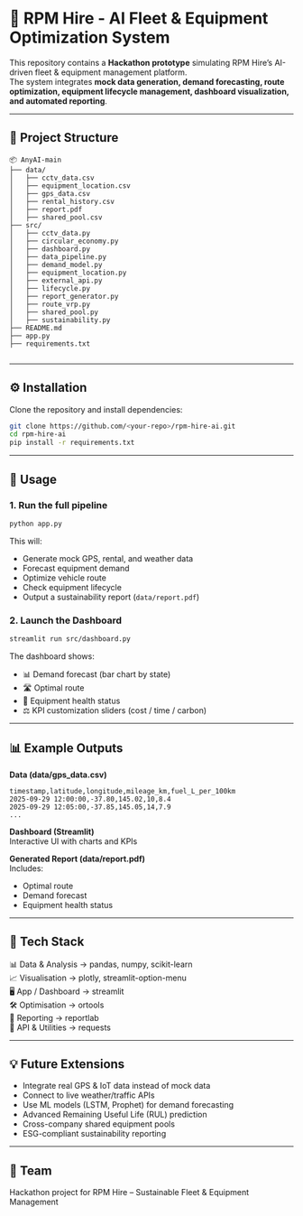 # 🚦 RPM Hire - AI Fleet & Equipment Optimization System

This repository contains a **Hackathon prototype** simulating RPM Hire’s AI-driven fleet & equipment management platform.  
The system integrates **mock data generation, demand forecasting, route optimization, equipment lifecycle management, dashboard visualization, and automated reporting**.

---

## 📂 Project Structure
```text
📦 AnyAI-main
├── data/
│   ├── cctv_data.csv
│   ├── equipment_location.csv
│   ├── gps_data.csv
│   ├── rental_history.csv
│   ├── report.pdf
│   ├── shared_pool.csv
├── src/
│   ├── cctv_data.py
│   ├── circular_economy.py
│   ├── dashboard.py
│   ├── data_pipeline.py
│   ├── demand_model.py
│   ├── equipment_location.py
│   ├── external_api.py
│   ├── lifecycle.py
│   ├── report_generator.py
│   ├── route_vrp.py
│   ├── shared_pool.py
│   ├── sustainability.py
├── README.md
├── app.py
├── requirements.txt


```

---

## ⚙️ Installation
Clone the repository and install dependencies:

```bash
git clone https://github.com/<your-repo>/rpm-hire-ai.git
cd rpm-hire-ai
pip install -r requirements.txt
```

---

## 🚀 Usage

### 1. Run the full pipeline
```bash
python app.py
```

This will:
- Generate mock GPS, rental, and weather data  
- Forecast equipment demand  
- Optimize vehicle route  
- Check equipment lifecycle  
- Output a sustainability report (`data/report.pdf`)  

### 2. Launch the Dashboard
```bash
streamlit run src/dashboard.py
```

The dashboard shows:
- 📊 Demand forecast (bar chart by state)  
- 🛣️ Optimal route  
- 🔧 Equipment health status  
- ⚖️ KPI customization sliders (cost / time / carbon)  

---

## 📊 Example Outputs

**Data (data/gps_data.csv)**
```csv
timestamp,latitude,longitude,mileage_km,fuel_L_per_100km
2025-09-29 12:00:00,-37.80,145.02,10,8.4
2025-09-29 12:05:00,-37.85,145.05,14,7.9
...
```

**Dashboard (Streamlit)**  
Interactive UI with charts and KPIs  

**Generated Report (data/report.pdf)**  
Includes:
- Optimal route  
- Demand forecast  
- Equipment health status  

---

## 🧩 Tech Stack
📊 Data & Analysis → pandas, numpy, scikit-learn  
📈 Visualisation → plotly, streamlit-option-menu  
🖥️ App / Dashboard → streamlit  
🛠️ Optimisation → ortools  
📄 Reporting → reportlab  
🔗 API & Utilities → requests  

---

## 💡 Future Extensions
- Integrate real GPS & IoT data instead of mock data  
- Connect to live weather/traffic APIs  
- Use ML models (LSTM, Prophet) for demand forecasting  
- Advanced Remaining Useful Life (RUL) prediction  
- Cross-company shared equipment pools  
- ESG-compliant sustainability reporting  

---

## 👥 Team
Hackathon project for RPM Hire – Sustainable Fleet & Equipment Management

